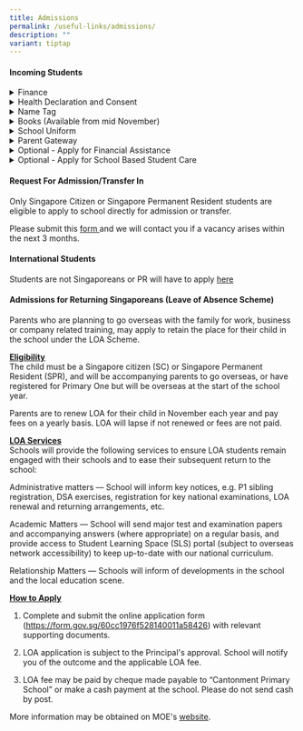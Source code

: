 ```yaml
---
title: Admissions
permalink: /useful-links/admissions/
description: ""
variant: tiptap
---
```

<h4>Incoming Students</h4>
<div data-type="detailGroup" class="isomer-accordion isomer-accordion-white">
<details class="isomer-details">
<summary>Finance</summary>
<div data-type="detailsContent" class="isomer-details-content">
<p>Apply before 1st December
<br>
<br>Apply for eGIRO</p>
<p><a href="https://www.moe.gov.sg/financial-matters/fees/egiro" rel="noopener noreferrer nofollow" target="_blank">https://www.moe.gov.sg/financial-matters/fees/egiro</a>
</p>
<p>Give authorisation for Edusave</p>
<p><a href="https://form.gov.sg/5be24a1bb3f842000fdc4e59" rel="noopener noreferrer nofollow" target="_blank">https://form.gov.sg/5be24a1bb3f842000fdc4e59</a>
</p>
</div>
</details>
<details class="isomer-details">
<summary>Health Declaration and Consent</summary>
<div data-type="detailsContent" class="isomer-details-content">
<p><a href="https://pg.moe.edu.sg/forms/sdf" rel="noopener nofollow" target="_blank">Health Declaration to School</a> -
If you are not able to access this link now, try after 20 November 2024/mid
December/first week of January.</p>
<p></p>
<p>HPB Dental and Health Consent</p>
<p><a href="https://consent.hpb.gov.sg/" rel="noopener noreferrer nofollow" target="_blank">https://consent.hpb.gov.sg/</a>
</p>
</div>
</details>
<details class="isomer-details">
<summary>Name Tag</summary>
<div data-type="detailsContent" class="isomer-details-content">
<p>Order Name tags at the vendor's website. It will be delivered to school
and form teachers will pass it to your child.</p>
<p></p>
<p>State the class as P1 2025</p>
<p></p>
<p><a href="https://www.schooluniforms.sg/cantonment-primary-school/cantonment-primary-name-tag" rel="noopener noreferrer nofollow" target="_blank">https://www.schooluniforms.sg/cantonment-primary-school/cantonment-primary-name-tag</a>
</p>
</div>
</details>
<details class="isomer-details">
<summary>Books (Available from mid November)</summary>
<div data-type="detailsContent" class="isomer-details-content">
<p>Buy books from vendor website. Choose between home delivery (paid) or
self collect from school.</p>
<p><a href="http://www.pacificbookstores.com" rel="noopener noreferrer nofollow" target="_blank">http://www.pacificbookstores.com</a>
</p>
</div>
</details>
<details class="isomer-details">
<summary>School Uniform</summary>
<div data-type="detailsContent" class="isomer-details-content">
<p>Visit the school uniform vendor's office and buy in person</p>
<p><a href="https://www.schooluniforms.sg/cantonment-primary-school" rel="noopener noreferrer nofollow" target="_blank">https://www.schooluniforms.sg/cantonment-primary-school</a>
</p>
</div>
</details>
<details class="isomer-details">
<summary>Parent Gateway</summary>
<div data-type="detailsContent" class="isomer-details-content">
<p>Install this app on <a href="https://play.google.com/store/apps/details?id=com.moe.pgp" rel="noopener nofollow" target="_blank">Android</a> or
<a href="https://apps.apple.com/sg/app/parents-gateway/id1267198708" rel="noopener nofollow" target="_blank">iOS</a>to read and consent to letters from school.
<br>If you are not able to login with your SingPass, please try again after
20 November 2024</p>
</div>
</details>
<details class="isomer-details">
<summary>Optional - Apply for Financial Assistance</summary>
<div data-type="detailsContent" class="isomer-details-content">
<p>ComCare recipients are auto granted MOE FAS and you do not need to apply.
School will update you with a letter.</p>
<p></p>
<p>Please apply <a href="https://go.gov.sg/moe-efas" rel="noopener nofollow" target="_blank">here</a>
</p>
</div>
</details>
<details class="isomer-details">
<summary>Optional - Apply for School Based Student Care</summary>
<div data-type="detailsContent" class="isomer-details-content">
<p><a href="https://form.gov.sg/670f4a32a04a3d156dbbcb2e" rel="noopener nofollow" target="_blank">Indicate Interest</a>
</p>
</div>
</details>
</div>
<p></p>
<h4>Request For Admission/Transfer In</h4>
<p>Only Singapore Citizen or Singapore Permanent Resident students are eligible
to apply to school directly for admission or transfer.&nbsp;
<br>
</p>
<p>Please submit this <a href="https://form.gov.sg/62561c0cf319210013a4d4dc" rel="noopener nofollow" target="_blank">form </a>and
we will contact you if a vacancy arises within the next 3 months.</p>
<h4>International Students</h4>
<p>Students are not Singaporeans or PR will have to apply <a href="https://www.moe.gov.sg/international-students" rel="noopener nofollow" target="_blank">here</a>
</p>
<h4>Admissions for Returning Singaporeans&nbsp;(Leave of Absence Scheme)</h4>
<p>Parents who are planning to go overseas with the family for work, business
or company related training, may apply to retain the place for their child
in the school under the LOA Scheme.</p>
<p><strong><u>Eligibility </u></strong>
<br>The child must be a Singapore citizen (SC) or Singapore Permanent Resident
(SPR), and will be accompanying parents to go overseas, or have registered
for Primary One but will be overseas at the start of the school year.</p>
<p>Parents are to renew LOA for their child in November each year and pay
fees on a yearly basis. LOA will lapse if not renewed or fees are not paid.</p>
<p><strong><u>LOA Services </u></strong>
<br>Schools will provide the following services to ensure LOA students remain
engaged with their schools and to ease their subsequent return to the school:</p>
<p>Administrative matters — School will inform key notices, e.g. P1 sibling
registration, DSA exercises, registration for key national examinations,
LOA renewal and returning arrangements, etc.</p>
<p>Academic Matters — School will send major test and examination papers
and accompanying answers (where appropriate) on a regular basis, and provide
access to Student Learning Space (SLS) portal (subject to overseas network
accessibility)&nbsp;to keep up-to-date with our national curriculum.</p>
<p>Relationship Matters — Schools will inform of developments in the school
and the local education scene.</p>
<p><strong><u>How to Apply </u></strong>
<br>
</p>
<ol data-tight="true" class="tight">
<li>
<p>Complete and submit the online application form (<a href="https://form.gov.sg/60cc1976f528140011a58426" rel="noopener noreferrer nofollow" target="_blank">https://form.gov.sg/60cc1976f528140011a58426</a>)
with relevant supporting documents.</p>
</li>
<li>
<p>LOA application is subject to the Principal's approval. School will notify
you of the outcome and the applicable LOA fee.</p>
</li>
<li>
<p>LOA fee may be paid by cheque made payable to “Cantonment Primary School”
or make a cash payment at the school. Please do not send cash by post.</p>
</li>
</ol>
<p>More information may be obtained on MOE's&nbsp;<a href="https://www.moe.gov.sg/returning-singaporeans" rel="noopener noreferrer nofollow" target="_blank">website</a>.</p>